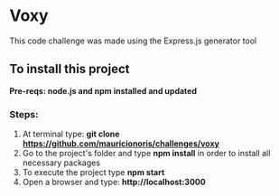 # Voxy

This code challenge was made using the Express.js generator tool

## To install this project

**Pre-reqs: node.js and npm installed and updated**

### Steps:
1. At terminal type: **git clone https://github.com/mauricionoris/challenges/voxy**
2. Go to the project's folder and type **npm install** in order to install all necessary packages
3. To execute the project type  **npm start**
4. Open a browser and type: **http://localhost:3000**
